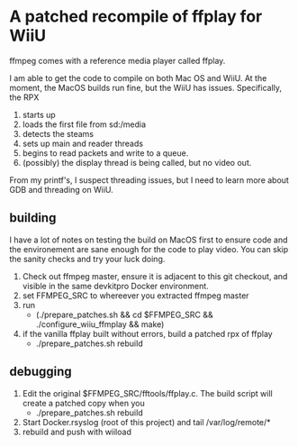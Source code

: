 # A patched recompile of ffplay for WiiU

ffmpeg comes with a reference media player called ffplay.  

I am able to get the code to compile on both Mac OS and WiiU.  At the moment, the MacOS builds run fine, but the WiiU has issues. Specifically, the RPX
1. starts up
2. loads the first file from sd:/media
3. detects the steams
4. sets up main and reader threads
5. begins to read packets and write to a queue.
6. (possibly) the display thread is being called, but no video out.

From my printf's, I suspect threading issues, but I need to learn more about GDB and threading on WiiU.

## building

I have a lot of notes on testing the build on MacOS first to ensure code and the environement 
are sane enough for the code to play video.  You can skip the sanity checks and try your luck doing.

1. Check out ffmpeg master, ensure it is adjacent to this git checkout, and visible in the same devkitpro Docker environment.
2. set FFMPEG_SRC to whereever you extracted ffmpeg master
3. run 
   - (./prepare_patches.sh && cd $FFMPEG_SRC && ./configure_wiiu_ffmplay && make)
4. if the vanilla ffplay built without errors, build a patched rpx of ffplay
   - ./prepare_patches.sh rebuild

## debugging

1. Edit the original $FFMPEG_SRC/fftools/ffplay.c.  The build script will create a patched copy when you 
   - ./prepare_patches.sh rebuild
2. Start Docker.rsyslog (root of this project) and tail /var/log/remote/* 
3. rebuild and push with wiiload
